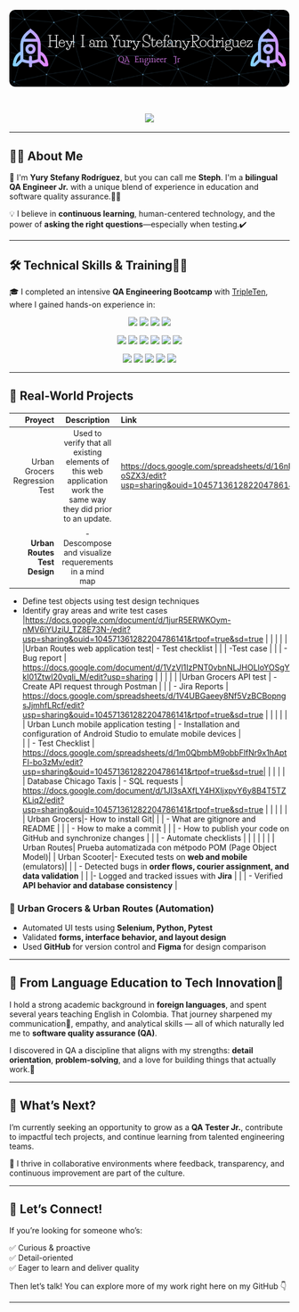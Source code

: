 <p align="center">
  <img src="https://github.com/StephR77/StephR77/raw/main/github-header-image.png" alt="Banner" />
</p>

<br/>
<p align="center">
	<a href="https://github.com/Bouaskaoun">
		<img src="https://readme-typing-svg.herokuapp.com?lines=Educator;Now+QA+Engineer;Enthusiastic;Always%20learning%20new%20things&center=true&width=380&height=45">
	</a>
</p>

---

## 👩‍💻 About Me


👋 I'm **Yury Stefany Rodríguez**, but you can call me **Steph**. I'm a **bilingual QA Engineer Jr.** with a unique blend of experience in education and software quality assurance.👩‍🔬

💡 I believe in **continuous learning**, human-centered technology, and the power of **asking the right questions**—especially when testing.✔️

---

## 🛠️ Technical Skills & Training🏃‍♀️


🎓 I completed an intensive **QA Engineering Bootcamp** with [TripleTen](https://tripleten.com), where I gained hands-on experience in:

<p align="center">
<img src="https://img.shields.io/badge/Manual%20Testing-31A8FF?logo=Manual_Testing&logoColor=fff&style=for-the-badge"/>
<img src="https://img.shields.io/badge/Automated%20Testing-FF9A00?logo=automated_testing&logoColor=fff&style=for-the-badge"/>
<img src="https://img.shields.io/badge/Test%20Case%20Design-99F?logo=testcasedesign&logoColor=fff&style=for-the-badge"/>
<img src="https://img.shields.io/badge/Bug%20Reporting-FF61F6?logo=bugreporting&logoColor=fff&style=for-the-badge"/>
</p>

<p align="center">
<img src="https://img.shields.io/badge/Python-14354C?style=for-the-badge&logo=python&logoColor=white" />  
<img src="https://img.shields.io/badge/Selenium-1769FF?logo=selenium&logoColor=fff&style=for-the-badge"/>
<img src="https://img.shields.io/badge/Postman-FF6C37?style=for-the-badge&logo=postman&logoColor=white">
<img src="https://img.shields.io/badge/Figma-F24E1E?style=for-the-badge&logo=figma&logoColor=white" />
<img src="https://img.shields.io/badge/GitHub-100000?style=for-the-badge&logo=github&logoColor=white" />
<img src="https://img.shields.io/badge/Jira-0052CC?style=for-the-badge&logo=Jira&logoColor=white" /> 
</p>  

<p align="center">
<img src="https://img.shields.io/badge/Agile_Method-%231B72BE.svg?style=for-the-badge&logo=agile-method&logoColor=white" />
<img src="https://img.shields.io/badge/Scrum%20Method-A5915F?style=for-the-badge&logo=Scrum%20Method&logoColor=white" /> 
<img src="https://img.shields.io/badge/API_Testing-%2300C4CC.svg?&style=for-the-badge&logo=APITesting&logoColor=white" /> 
<img src="https://img.shields.io/badge/Test_Case_Design-EA4C89?style=for-the-badge&logo=TestCaseDesign&logoColor=white" />
<img src="https://img.shields.io/badge/Bug_Report-FFB387?style=for-the-badge&logo=BugReport&logoColor=black" />
</p> 

---

## 📂 Real-World Projects

| Proyect  |   Description |   Link  |
|---:   | :---:    |:---     |
|  Urban Grocers Regression Test | Used to verify that all existing elements of this web application work the same way they did prior to an update.   | https://docs.google.com/spreadsheets/d/16nKVygLftrPljeUYzNd9T8PXZo-oSZX3/edit?usp=sharing&ouid=104571361282204786141&rtpof=true&sd=true |
|                     |                        |                           |
| **Urban Routes Test Design** |- Descompose and visualize requerements in a mind map 
- Define test objects using test design techniques
- Identify gray areas and write test cases |https://docs.google.com/document/d/1jurR5ERWKOym-nMV6iYUziU_TZ8E73N-/edit?usp=sharing&ouid=104571361282204786141&rtpof=true&sd=true    |
|              |                   |                      |
|Urban Routes web application test| - Test checklist  |
|                                  | -Test case |
|                                  | - Bug report |  https://docs.google.com/document/d/1VzVl1IzPNT0vbnNLJHOLloYOSgYkI01ZtwI20vqIi_M/edit?usp=sharing   |
|                        |                            |                      |
|Urban Grocers API test      | -Create API request through Postman   |
|                    | - Jira Reports                        | https://docs.google.com/spreadsheets/d/1V4UBGaeey8Nf5VzBCBopngsJjmhfLRcf/edit?usp=sharing&ouid=104571361282204786141&rtpof=true&sd=true |
|                      |                          |                           |
| Urban Lunch mobile application testing | - Installation and configuration of Android Studio to emulate mobile devices  |            
|                                        | - Test Checklist      | https://docs.google.com/spreadsheets/d/1m0QbmbM9obbFlfNr9x1hAptFI-bo3zMv/edit?usp=sharing&ouid=104571361282204786141&rtpof=true&sd=true| 
|                                 |                      |                          |
| Database Chicago Taxis  |  - SQL requests         | https://docs.google.com/document/d/1JI3sAXfLY4HXIjxpvY6y8B4T5TZKLiq2/edit?usp=sharing&ouid=104571361282204786141&rtpof=true&sd=true   |
|                           |                       |                           |
| Urban Grocers|- How to install Git| 
|              |  - What are gitignore and README  |
|              | - How to make a commit |
|              | - How to publish your code on GitHub and synchronize changes  |
|              | - Automate checklists |         |
|               |                      |                          |
| Urban Routes| Prueba automatizada con métpodo POM (Page Object Model)|
| Urban Scooter|- Executed tests on **web and mobile** (emulators)|
|                | - Detected bugs in **order flows, courier assignment, and data validation** |
|                 |- Logged and tracked issues with **Jira** |
|                 | - Verified **API behavior and database consistency**         |


### 🤖 Urban Grocers & Urban Routes (Automation)
- Automated UI tests using **Selenium, Python, Pytest**
- Validated **forms, interface behavior, and layout design**
- Used **GitHub** for version control and **Figma** for design comparison

---

## 🚀 From Language Education to Tech Innovation🤖


I hold a strong academic background in **foreign languages**, and spent several years teaching English in Colombia. That journey sharpened my communication📣, empathy, and analytical skills — all of which naturally led me to **software quality assurance (QA)**.

I discovered in QA a discipline that aligns with my strengths: **detail orientation**, **problem-solving**, and a love for building things that actually work.💓

---

## 🌱 What’s Next?

I’m currently seeking an opportunity to grow as a **QA Tester Jr.**, contribute to impactful tech projects, and continue learning from talented engineering teams.

💬 I thrive in collaborative environments where feedback, transparency, and continuous improvement are part of the culture.

---

## 💬 Let’s Connect!

If you’re looking for someone who’s:

✅ Curious & proactive  
✅ Detail-oriented  
✅ Eager to learn and deliver quality  

Then let’s talk! You can explore more of my work right here on my GitHub 👇  

---

